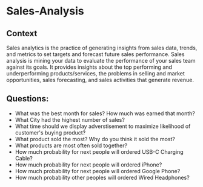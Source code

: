 # Sales-Analysis
## Context
Sales analytics is the practice of generating insights from sales data, trends, and metrics to set targets and forecast future sales performance. Sales analysis is mining your data to evaluate the performance of your sales team against its goals. It provides insights about the top performing and underperforming products/services, the problems in selling and market opportunities, sales forecasting, and sales activities that generate revenue.

## Questions:
-  What was the best month for sales? How much was earned that month?
-  What City had the highest number of sales?
-  What time should we display adverstisement to maximize likelihood of customer's buying product?
-  What product sold the most? Why do you think it sold the most?
-  What products are most often sold together?
-  How much probability for next people will ordered USB-C Charging Cable?
-  How much probability for next people will ordered iPhone?
-  How much probability for next people will ordered Google Phone?
-  How much probability other peoples will ordered Wired Headphones?

